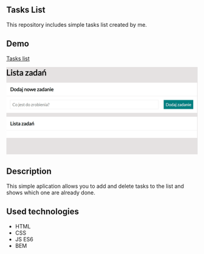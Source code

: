 ## Tasks List

This repository includes simple tasks list created by me.

## Demo

[Tasks list](https://piotr-solnica.github.io/Tasks-list/)

![animation how to use](images/animation.gif)

## Description

This simple aplication allows you to add and delete tasks to the list and shows which one are already done.

## Used technologies
- HTML
- CSS
- JS ES6
- BEM
